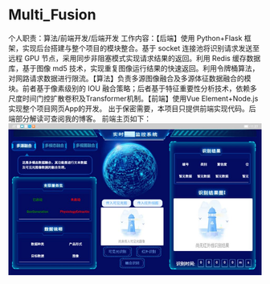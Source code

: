 # Multi_Fusion
个人职责：算法/前端开发/后端开发 工作内容：【后端】使用 Python+Flask 框架，实现后台搭建与整个项目的模块整合。基于 socket 连接池将识别请求发送至远程 GPU 节点，采用同步非阻塞模式实现请求结果的返回。利用 Redis 缓存数据库，基于图像 md5 技术，实现重复图像运行结果的快速返回。利用令牌桶算法，对网路请求数据进行限流。【算法】负责多源图像融合及多源体征数据融合的模块。前者基于像素级别的 IOU 融合策略；后者基于特征重要性分析技术，依赖多尺度时间门控扩散卷积及Transformer机制。【前端】使用Vue Element+Node.js实现整个项目网页App的开发。 出于保密需要，本项目只提供前端实现代码。后端部分解读可查阅我的博客。
前端主页如下：
![image](https://github.com/DouziChenJunyi/Multi_Fusion/blob/main/screenshot/mainPage.jpeg)
